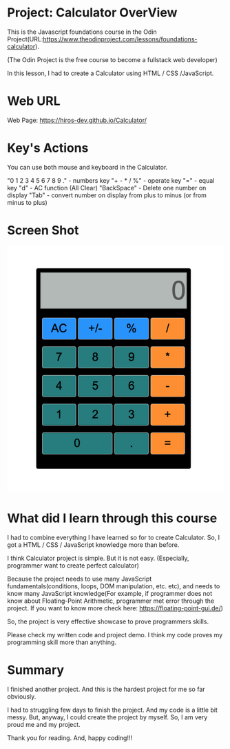 # Project: Calculator OverView

This is the Javascript foundations course in the Odin Project(URL:https://www.theodinproject.com/lessons/foundations-calculator).

(The Odin Project is the free course to become a fullstack web developer)

In this lesson, I had to create a Calculator using HTML / CSS /JavaScript.

# Web URL

Web Page: https://hiros-dev.github.io/Calculator/

# Key's Actions

You can use both mouse and keyboard in the Calculator.

"0 1 2 3 4 5 6 7 8 9 ." - numbers key
"+ - * / %" - operate key
"=" - equal key
"d" - AC function (All Clear)
"BackSpace" - Delete one number on display
"Tab" - convert number on display from plus to minus (or from minus to plus)

# Screen Shot

<img src="./screen.png"/>

# What did I learn through this course

I had to combine everything I have learned so for to create Calculator.
So, I got a HTML / CSS / JavaScript knowledge more than before.

I think Calculator project is simple.
But it is not easy.
(Especially, programmer want to create perfect calculator)

Because the project needs to use many JavaScript fundamentals(conditions, loops, DOM manipulation, etc. etc),
and needs to know many JavaScript knowledge(For example, if programmer does not know about Floating-Point Arithmetic, programmer met error through the project. If you want to know more check here: https://floating-point-gui.de/)

So, the project is very effective showcase to prove programmers skills.

Please check my written code and project demo.
I think my code proves my programming skill more than anything.

# Summary

I finished another project.
And this is the hardest project for me so far obviously.

I had to struggling few days to finish the project.
And my code is a little bit messy.
But, anyway, I could create the project by myself.
So, I am very proud me and my project.

Thank you for reading.
And, happy coding!!!
